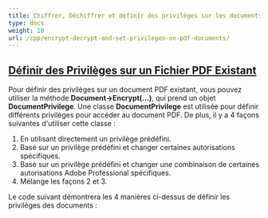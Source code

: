 ```yaml
---
title: Chiffrer, Déchiffrer et définir des privilèges sur les documents PDF
type: docs
weight: 10
url: /cpp/encrypt-decrypt-and-set-privileges-on-pdf-documents/
---
```


## <ins>**Définir des Privilèges sur un Fichier PDF Existant**
Pour définir des privilèges sur un document PDF existant, vous pouvez utiliser la méthode **Document->Encrypt(...)**, qui prend un objet **DocumentPrivilege**. Une classe **DocumentPrivilege** est utilisée pour définir différents privilèges pour accéder au document PDF. De plus, il y a 4 façons suivantes d'utiliser cette classe :

1. En utilisant directement un privilège prédéfini.
1. Basé sur un privilège prédéfini et changer certaines autorisations spécifiques.
1. Basé sur un privilège prédéfini et changer une combinaison de certaines autorisations Adobe Professional spécifiques.
1. Mélange les façons 2 et 3.

Le code suivant démontrera les 4 manières ci-dessus de définir les privilèges des documents :